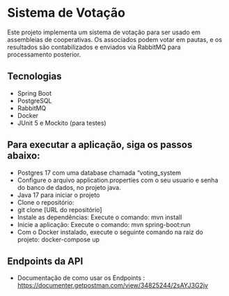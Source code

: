 # Sistema de Votação
Este projeto implementa um sistema de votação para ser usado em assembleias de cooperativas. Os associados podem votar em pautas, e os resultados são contabilizados e enviados via RabbitMQ para processamento posterior.

## Tecnologias
- Spring Boot
- PostgreSQL
- RabbitMQ
- Docker
- JUnit 5 e Mockito (para testes)

## Para executar a aplicação, siga os passos abaixo: 
- Postgres 17 com uma database chamada “voting_system 
- Configure o arquivo  application.properties com o seu usuario e senha do banco de dados, no projeto java. 
- Java 17 para iniciar o projeto 
- Clone o repositório: 
- git clone [URL do repositório] 
- Instale as dependências: Execute o comando: mvn install 
- Inicie a aplicação: Execute o comando: mvn spring-boot:run
- Com o Docker instalado, execute o seguinte comando na raiz do projeto: docker-compose up 

## Endpoints da API
 - Documentação de como usar os Endpoints : https://documenter.getpostman.com/view/34825244/2sAYJ3G2jv
